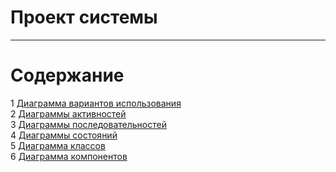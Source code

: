 # Проект системы
---

# Содержание
1 [Диаграмма вариантов использования](Use-Case-Diagrams/EventFlows.md)  
2 [Диаграммы активностей]()  
3 [Диаграммы последовательностей]()  
4 [Диаграммы состояний]()  
5 [Диаграмма классов]()  
6 [Диаграмма компонентов]()    
